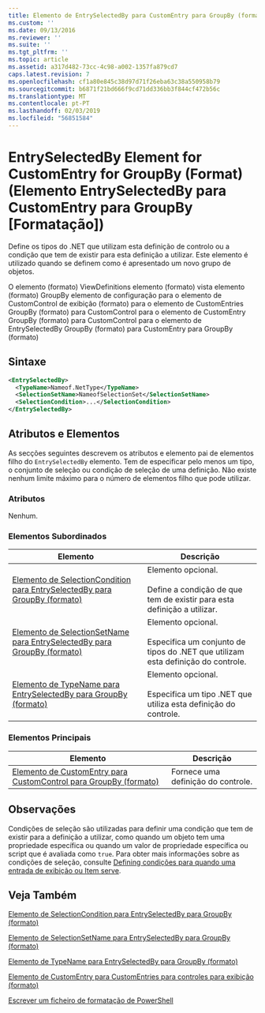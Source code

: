 ```yaml
---
title: Elemento de EntrySelectedBy para CustomEntry para GroupBy (formato) | Documentos da Microsoft
ms.custom: ''
ms.date: 09/13/2016
ms.reviewer: ''
ms.suite: ''
ms.tgt_pltfrm: ''
ms.topic: article
ms.assetid: a317d482-73cc-4c98-a002-1357fa879cd7
caps.latest.revision: 7
ms.openlocfilehash: cf1a80e845c38d97d71f26eba63c38a550958b79
ms.sourcegitcommit: b6871f21bd666f9cd71dd336bb3f844cf472b56c
ms.translationtype: MT
ms.contentlocale: pt-PT
ms.lasthandoff: 02/03/2019
ms.locfileid: "56851584"
---
```

# <a name="entryselectedby-element-for-customentry-for-groupby-format"></a>EntrySelectedBy Element for CustomEntry for GroupBy (Format) (Elemento EntrySelectedBy para CustomEntry para GroupBy [Formatação])

Define os tipos do .NET que utilizam esta definição de controlo ou a condição que tem de existir para esta definição a utilizar. Este elemento é utilizado quando se definem como é apresentado um novo grupo de objetos.

O elemento (formato) ViewDefinitions elemento (formato) vista elemento (formato) GroupBy elemento de configuração para o elemento de CustomControl de exibição (formato) para o elemento de CustomEntries GroupBy (formato) para CustomControl para o elemento de CustomEntry GroupBy (formato) para CustomControl para o elemento de EntrySelectedBy GroupBy (formato) para CustomEntry para GroupBy (formato)

## <a name="syntax"></a>Sintaxe

```xml
<EntrySelectedBy>
  <TypeName>Nameof.NetType</TypeName>
  <SelectionSetName>NameofSelectionSet</SelectionSetName>
  <SelectionCondition>...</SelectionCondition>
</EntrySelectedBy>
```

## <a name="attributes-and-elements"></a>Atributos e Elementos

As secções seguintes descrevem os atributos e elemento pai de elementos filho do `EntrySelectedBy` elemento. Tem de especificar pelo menos um tipo, o conjunto de seleção ou condição de seleção de uma definição. Não existe nenhum limite máximo para o número de elementos filho que pode utilizar.

### <a name="attributes"></a>Atributos

Nenhum.

### <a name="child-elements"></a>Elementos Subordinados

|Elemento|Descrição|
|-------------|-----------------|
|[Elemento de SelectionCondition para EntrySelectedBy para GroupBy (formato)](./selectioncondition-element-for-entryselectedby-for-groupby-format.md)|Elemento opcional.<br /><br /> Define a condição de que tem de existir para esta definição a utilizar.|
|[Elemento de SelectionSetName para EntrySelectedBy para GroupBy (formato)](./selectionsetname-element-for-entryselectedby-for-groupby-format.md)|Elemento opcional.<br /><br /> Especifica um conjunto de tipos do .NET que utilizam esta definição do controle.|
|[Elemento de TypeName para EntrySelectedBy para GroupBy (formato)](./typename-element-for-entryselectedby-for-groupby-format.md)|Elemento opcional.<br /><br /> Especifica um tipo .NET que utiliza esta definição do controle.|

### <a name="parent-elements"></a>Elementos Principais

|Elemento|Descrição|
|-------------|-----------------|
|[Elemento de CustomEntry para CustomControl para GroupBy (formato)](./customentry-element-for-customcontrol-for-groupby-format.md)|Fornece uma definição do controle.|

## <a name="remarks"></a>Observações

Condições de seleção são utilizadas para definir uma condição que tem de existir para a definição a utilizar, como quando um objeto tem uma propriedade específica ou quando um valor de propriedade específica ou script que é avaliada como `true`. Para obter mais informações sobre as condições de seleção, consulte [Defining condições para quando uma entrada de exibição ou Item serve](./defining-conditions-for-displaying-data.md).

## <a name="see-also"></a>Veja Também

[Elemento de SelectionCondition para EntrySelectedBy para GroupBy (formato)](./selectioncondition-element-for-entryselectedby-for-groupby-format.md)

[Elemento de SelectionSetName para EntrySelectedBy para GroupBy (formato)](./selectionsetname-element-for-entryselectedby-for-groupby-format.md)

[Elemento de TypeName para EntrySelectedBy para GroupBy (formato)](./typename-element-for-entryselectedby-for-groupby-format.md)

[Elemento de CustomEntry para CustomEntries para controles para exibição (formato)](./customentry-element-for-customentries-for-controls-for-view-format.md)

[Escrever um ficheiro de formatação de PowerShell](./writing-a-powershell-formatting-file.md)
